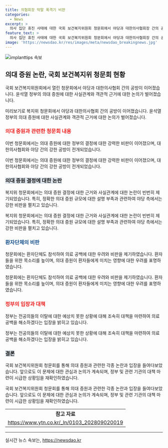 ```yaml
---
title: 의협회장 막말 폭격기 비판
categories:
  - News
excerpt: >
  의사 집단 휴진 사태에 대한 국회 보건복지위원회 청문회에서 야당과 대한의사협회장 간의 공방이 전개됐다. 민주당 의원이 대한의사협회장의 발언을 지적하고, 근거 없는 증원 결정을 비판하는 과정에서 강한 갈등이 빚어졌다. 또한, 환자단체는 의료 공백 문제에 대한 우려를 나타내며 정부는 공백이 해소될 수 있도록 노력하겠다는 입장을 밝혔다.
feature_text: >
  의사 집단 휴진 사태에 대한 국회 보건복지위원회 청문회에서 야당과 대한의사협회장 간의 공방이 전개됐다. 민주당 의원이 대한의사협회장의 발언을 지적하고, 근거 없는 증원 결정을 비판하는 과정에서 강한 갈등이 빚어졌다. 또한, 환자단체는 의료 공백 문제에 대한 우려를 나타내며 정부는 공백이 해소될 수 있도록 노력하겠다는 입장을 밝혔다.
image: 'https://newsdao.kr/res/images/meta/newsdao_breakingnews.jpg'
---
```


<p><img src="https://newsdao.kr/res/images/meta/newsdao_breakingnews.jpg" alt="implanttips 속보" /></p>

<h2 data-ke-size="size26">의대 증원 논란, 국회 보건복지위 청문회 현황</h2>

<p>국회 보건복지위원회에서 열린 청문회에서 야당과 대한의사협회 간의 공방이 이어졌습니다. 윤석열 정부의 의대 증원에 대한 사실관계와 객관적 근거에 대한 논의가 벌어졌습니다.</p>

<p data-ke-size="size16">미리보기로 복지위 청문회에서 야당과 대한의사협회 간의 공방이 이어졌습니다. 윤석열 정부의 의대 증원에 대한 사실관계와 객관적 근거에 대한 논의가 벌어졌습니다.</p>

<h3><b><span style="color: #ee2323;">의대 증원과 관련한 청문회 내용</span></b></h3>

<p>이번 청문회에서는 의대 증원에 대한 정부의 결정에 대한 강력한 비판이 이어졌으며, 대한의사협회와 야당 간의 강한 공방이 전개되었습니다.</p>

<p data-ke-size="size16">이번 청문회에서는 의대 증원에 대한 정부의 결정에 대한 강력한 비판이 이어졌으며, 대한의사협회와 야당 간의 강한 공방이 전개되었습니다.</p>

<h3><b><span style="background-color: #21538527;">의대 증원 결정에 대한 논란</span></b></h3>

<p>복지위 청문회에서는 의대 증원 결정에 대한 근거와 사실관계에 대한 논란이 빈번히 제기되었습니다. 특히, 정확한 의대 증원 규모에 대한 설명 부족과 관련하여 야당 측에서는 강한 비판을 펼치고 있습니다.</p>

<p data-ke-size="size16">복지위 청문회에서는 의대 증원 결정에 대한 근거와 사실관계에 대한 논란이 빈번히 제기되었습니다. 특히, 정확한 의대 증원 규모에 대한 설명 부족과 관련하여 야당 측에서는 강한 비판을 펼치고 있습니다.</p>

<h3><b><span style="color: #1a5490;">환자단체의 비판</span></b></h3>

<p>청문회에는 환자단체도 참석하여 의료 공백에 대한 우려와 비판을 제기하였습니다. 환자들을 위한 목소리를 높이며, 의대 증원이 환자들에게 미치는 영향에 대한 우려를 표명하였습니다.</p>

<p data-ke-size="size16">청문회에는 환자단체도 참석하여 의료 공백에 대한 우려와 비판을 제기하였습니다. 환자들을 위한 목소리를 높이며, 의대 증원이 환자들에게 미치는 영향에 대한 우려를 표명하였습니다.</p>

<h3><b><span style="color: #ee2323;">정부의 입장과 대책</span></b></h3>

<p>정부는 전공의들의 이탈에 대한 예상치 못한 상황에 대해 조속히 대책을 마련하여 의료 공백을 해소하겠다는 입장을 밝히고 있습니다.</p>

<p data-ke-size="size16">정부는 전공의들의 이탈에 대한 예상치 못한 상황에 대해 조속히 대책을 마련하여 의료 공백을 해소하겠다는 입장을 밝히고 있습니다.</p>

<h3><b><span style="background-color: #21538527;">결론</span></b></h3>

<p>국회 보건복지위원회 청문회를 통해 의대 증원과 관련한 각종 논란과 입장을 들여다보았습니다. 앞으로도 이 문제에 대한 관심과 논의가 계속되며, 정부 및 관련 기관의 대책 마련이 시급한 상황임을 재확인하였습니다.</p>

<p data-ke-size="size16">국회 보건복지위원회 청문회를 통해 의대 증원과 관련한 각종 논란과 입장을 들여다보았습니다. 앞으로도 이 문제에 대한 관심과 논의가 계속되며, 정부 및 관련 기관의 대책 마련이 시급한 상황임을 재확인하였습니다.</p>

<table>
    <tbody>
        <tr>
            <td style="text-align: center; height: 17px;"><b>참고 자료</b></td>
        </tr>
        <tr>
            <td style="text-align: center; height: 17px;"><a href="https://www.ytn.co.kr/_ln/0103_202809020019">https://www.ytn.co.kr/_ln/0103_202809020019</a></td>
        </tr>
    </tbody>
</table>

<p><hr></p>
실시간 뉴스 속보는, <a href="https://newsdao.kr" rel="dofollow">https://newsdao.kr</a>


